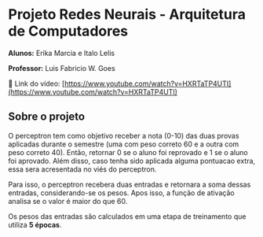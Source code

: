 # Projeto Redes Neurais - Arquitetura de Computadores

**Alunos:** Erika Marcia e Italo Lelis

**Professor:** Luis Fabricio W. Goes

:link: Link do vídeo: [https://www.youtube.com/watch?v=HXRTaTP4UTI](https://www.youtube.com/watch?v=HXRTaTP4UTI)

## Sobre o projeto

O perceptron tem como objetivo receber a nota (0-10) das duas provas aplicadas
durante o semestre (uma com peso correto 60 e a outra com peso correto 40). Então, retornar 0 se
o aluno foi reprovado e 1 se o aluno foi aprovado. Além disso, caso tenha sido aplicada alguma pontuacao extra, essa sera
acresentada no viés do perceptron.

Para isso, o perceptron recebera duas entradas e retornara a soma dessas
entradas, considerando-se os pesos. Apos isso, a função de ativação analisa
se o valor é maior do que 60.

Os pesos das entradas são calculados em uma etapa de treinamento que utiliza **5 épocas**.
